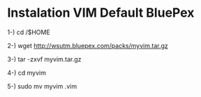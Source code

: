 # Instalation VIM Default BluePex

1-) cd /$HOME

2-) wget http://wsutm.bluepex.com/packs/myvim.tar.gz

3-) tar -zxvf myvim.tar.gz

4-) cd myvim

5-) sudo mv myvim .vim

